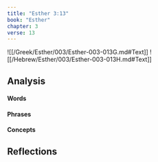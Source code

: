 ```yaml
---
title: "Esther 3:13"
book: "Esther"
chapter: 3
verse: 13
---
```

![[/Greek/Esther/003/Esther-003-013G.md#Text]]
![[/Hebrew/Esther/003/Esther-003-013H.md#Text]]

## Analysis

#### Words

#### Phrases

#### Concepts

## Reflections
